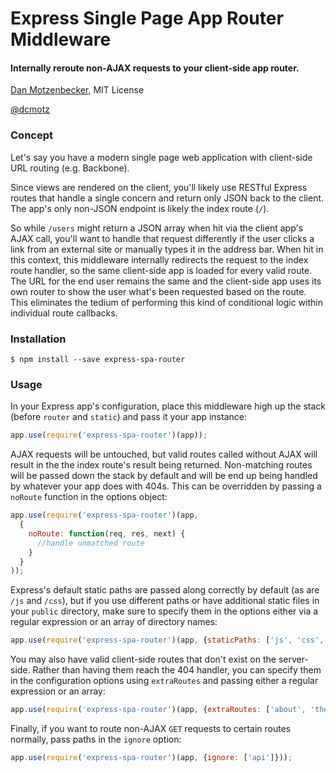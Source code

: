 # Express Single Page App Router Middleware
#### Internally reroute non-AJAX requests to your client-side app router.
[Dan Motzenbecker](http://oxism.com), MIT License

[@dcmotz](http://twitter.com/dcmotz)


### Concept
Let's say you have a modern single page web application with client-side
URL routing (e.g. Backbone).

Since views are rendered on the client, you'll likely use RESTful Express routes
that handle a single concern and return only JSON back to the client. The app's
only non-JSON endpoint is likely the index route (`/`).

So while `/users` might return a JSON array when hit via the client app's AJAX
call, you'll want to handle that request differently if the user clicks a link from
an external site or manually types it in the address bar. When hit in this context,
this middleware internally redirects the request to the index route handler, so the
same client-side app is loaded for every valid route. The URL for the end user
remains the same and the client-side app uses its own router to show the user what's
been requested based on the route. This eliminates the tedium of performing this kind
of conditional logic within individual route callbacks.

### Installation
```
$ npm install --save express-spa-router
```

### Usage
In your Express app's configuration, place this middleware high up the stack
(before `router` and `static`) and pass it your app instance:

```javascript
app.use(require('express-spa-router')(app));
```

AJAX requests will be untouched, but valid routes called without AJAX will result
in the the index route's result being returned. Non-matching routes will be
passed down the stack by default and will be end up being handled by whatever your
app does with 404s. This can be overridden by passing a `noRoute` function in the
options object:

```javascript
app.use(require('express-spa-router')(app,
  {
    noRoute: function(req, res, next) {
      //handle unmatched route
    }
  }
));
```

Express's default static paths are passed along correctly by default (as are
`/js` and `/css`), but if you use different paths or have additional static files
in your `public` directory, make sure to specify them in the options either via
a regular expression or an array of directory names:

```javascript
app.use(require('express-spa-router')(app, {staticPaths: ['js', 'css', 'uploads']}));
```

You may also have valid client-side routes that don't exist on the server-side.
Rather than having them reach the 404 handler, you can specify them in the
configuration options using `extraRoutes` and passing either a regular expression
or an array:

```javascript
app.use(require('express-spa-router')(app, {extraRoutes: ['about', 'themes']}));
```

Finally, if you want to route non-AJAX `GET` requests to certain routes normally,
pass paths in the `ignore` option:

```javascript
app.use(require('express-spa-router')(app, {ignore: ['api']}));
```
